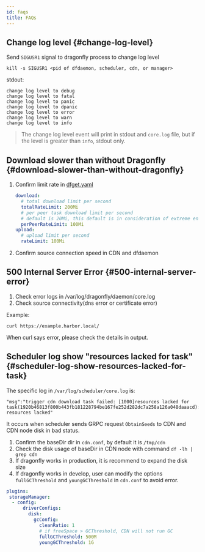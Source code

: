 ```yaml
---
id: faqs
title: FAQs
---
```


## Change log level {#change-log-level}

Send `SIGUSR1` signal to dragonfly process to change log level

```shell
kill -s SIGUSR1 <pid of dfdaemon, scheduler, cdn, or manager>
```

stdout:

```text
change log level to debug
change log level to fatal
change log level to panic
change log level to dpanic
change log level to error
change log level to warn
change log level to info
```

> The change log level event will print in stdout and `core.log` file, but if the level is greater than `info`, stdout only.

## Download slower than without Dragonfly {#download-slower-than-without-dragonfly}

1. Confirm limit rate in [dfget.yaml](../reference/configuration/dfdaemon.md)

   ```yaml
   download:
     # total download limit per second
     totalRateLimit: 200Mi
     # per peer task download limit per second
     # default is 20Mi, this default is in consideration of extreme environments
     perPeerRateLimit: 100Mi
   upload:
     # upload limit per second
     rateLimit: 100Mi
   ```

2. Confirm source connection speed in CDN and dfdaemon

## 500 Internal Server Error {#500-internal-server-error}

1. Check error logs in /var/log/dragonfly/daemon/core.log
2. Check source connectivity(dns error or certificate error)

Example:

```shell
curl https://example.harbor.local/
```

When curl says error, please check the details in output.

## Scheduler log show "resources lacked for task" {#scheduler-log-show-resources-lacked-for-task}

The specific log in `/var/log/scheduler/core.log` is:

``` text
"msg":"trigger cdn download task failed: [1000]resources lacked for
task(1920b46813f800b443fb181228794be167fe252d282dc7a258a126a048daaacd): resources lacked"
```

It occurs when scheduler sends GRPC request `ObtainSeeds` to CDN and CDN node disk in bad status.

1. Confirm the baseDir dir in `cdn.conf`, by default it is `/tmp/cdn`
2. Check the disk usage of baseDir in CDN node with command `df -lh | grep cdn`
3. If dragonfly works in production, it is recommend to expand the disk size
4. If dragonfly works in develop, user can modify the options `fullGCThreshold` and
   `youngGCThreshold` in `cdn.conf` to avoid error.

```yaml
plugins:
 storageManager:
  - config:
      driverConfigs:
        disk:
          gcConfig:
            cleanRatio: 1
            # if freeSpace > GCThreshold, CDN will not run GC
            fullGCThreshold: 500M
            youngGCThreshold: 1G
```
